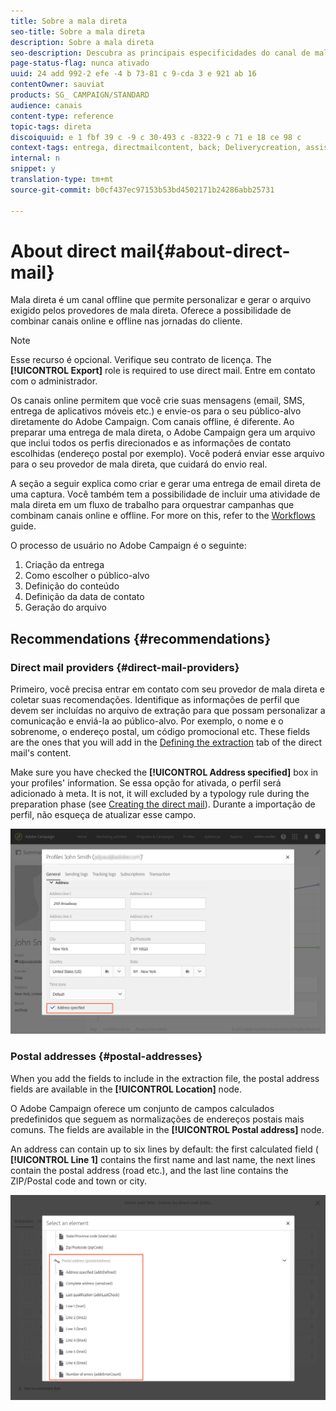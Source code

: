 ```yaml
---
title: Sobre a mala direta
seo-title: Sobre a mala direta
description: Sobre a mala direta
seo-description: Descubra as principais especificidades do canal de mala direta no Adobe Campaign.
page-status-flag: nunca ativado
uuid: 24 add 992-2 efe -4 b 73-81 c 9-cda 3 e 921 ab 16
contentOwner: sauviat
products: SG_ CAMPAIGN/STANDARD
audience: canais
content-type: reference
topic-tags: direta
discoiquuid: e 1 fbf 39 c -9 c 30-493 c -8322-9 c 71 e 18 ce 98 c
context-tags: entrega, directmailcontent, back; Deliverycreation, assistente
internal: n
snippet: y
translation-type: tm+mt
source-git-commit: b0cf437ec97153b53bd4502171b24286abb25731

---
```



# About direct mail{#about-direct-mail}

Mala direta é um canal offline que permite personalizar e gerar o arquivo exigido pelos provedores de mala direta. Oferece a possibilidade de combinar canais online e offline nas jornadas do cliente.

>[!NOTE]
>
>Esse recurso é opcional. Verifique seu contrato de licença. The **[!UICONTROL Export]** role is required to use direct mail. Entre em contato com o administrador.

Os canais online permitem que você crie suas mensagens (email, SMS, entrega de aplicativos móveis etc.) e envie-os para o seu público-alvo diretamente do Adobe Campaign. Com canais offline, é diferente. Ao preparar uma entrega de mala direta, o Adobe Campaign gera um arquivo que inclui todos os perfis direcionados e as informações de contato escolhidas (endereço postal por exemplo). Você poderá enviar esse arquivo para o seu provedor de mala direta, que cuidará do envio real.

A seção a seguir explica como criar e gerar uma entrega de email direta de uma captura. Você também tem a possibilidade de incluir uma atividade de mala direta em um fluxo de trabalho para orquestrar campanhas que combinam canais online e offline. For more on this, refer to the [Workflows](../../automating/using/workflow-data-and-processes.md) guide.

O processo de usuário no Adobe Campaign é o seguinte:

1. Criação da entrega
1. Como escolher o público-alvo
1. Definição do conteúdo
1. Definição da data de contato
1. Geração do arquivo

## Recommendations {#recommendations}

### Direct mail providers {#direct-mail-providers}

Primeiro, você precisa entrar em contato com seu provedor de mala direta e coletar suas recomendações. Identifique as informações de perfil que devem ser incluídas no arquivo de extração para que possam personalizar a comunicação e enviá-la ao público-alvo. Por exemplo, o nome e o sobrenome, o endereço postal, um código promocional etc. These fields are the ones that you will add in the [Defining the extraction](../../channels/using/defining-the-direct-mail-content.md#defining-the-extraction) tab of the direct mail's content.

Make sure you have checked the **[!UICONTROL Address specified]** box in your profiles' information. Se essa opção for ativada, o perfil será adicionado à meta. It is not, it will excluded by a typology rule during the preparation phase (see [Creating the direct mail](../../channels/using/creating-the-direct-mail.md)). Durante a importação de perfil, não esqueça de atualizar esse campo.

![](assets/direct_mail_22.png)

### Postal addresses {#postal-addresses}

When you add the fields to include in the extraction file, the postal address fields are available in the **[!UICONTROL Location]** node.

O Adobe Campaign oferece um conjunto de campos calculados predefinidos que seguem as normalizações de endereços postais mais comuns. The fields are available in the **[!UICONTROL Postal address]** node.

An address can contain up to six lines by default: the first calculated field ( **[!UICONTROL Line 1]** contains the first name and last name, the next lines contain the postal address (road etc.), and the last line contains the ZIP/Postal code and town or city.

![](assets/direct_mail_23.png)

